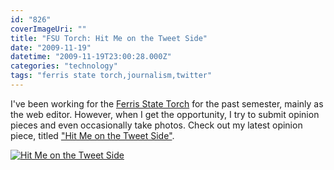 ```yaml
---
id: "826"
coverImageUri: ""
title: "FSU Torch: Hit Me on the Tweet Side"
date: "2009-11-19"
datetime: "2009-11-19T23:00:28.000Z"
categories: "technology"
tags: "ferris state torch,journalism,twitter"
---
```


I've been working for the [Ferris State Torch](http://www.fsutorch.com/) for the past semester, mainly as the web editor. However, when I get the opportunity, I try to submit opinion pieces and even occasionally take photos. Check out my latest opinion piece, titled ["Hit Me on the Tweet Side"](http://www.fsutorch.com/2009/11/18/opinions/hit-me-on-the-tweet-side/).

[![](http://www.fsutorch.com/wp-content/uploads/2009/11/15_OPS_01.jpg "Hit Me on the Tweet Side")](http://www.fsutorch.com/2009/11/18/opinions/hit-me-on-the-tweet-side/)
